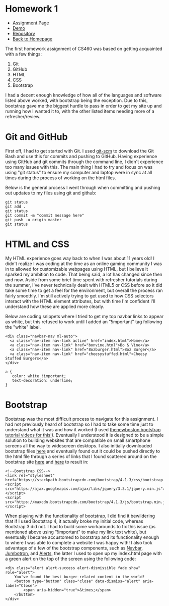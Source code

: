# Homework 1
* [Assignment Page](http://www.wou.edu/~morses/classes/cs46x/assignments/HW1.html)
* [Demo](https://jacewoods.github.io/CS460/Homework1/demo/index.html)
* [Repository](https://github.com/jacewoods/CS460/tree/master/homework1)
* [Back to Homepage](https://jacewoods.github.io/)

The first homework assignment of CS460 was based on getting acquainted with a few things:
1. Git
1. GitHub
1. HTML
1. CSS
1. Bootstrap

I had a decent enough knowledge of how all of the languages and software listed above worked, with bootstrap being the 
exception. Due to this, bootstrap gave me the biggest hurdle to pass in order to get my site up and running how I wanted it to, with
the other listed items needing more of a refresher/review.

# Git and GitHub
First off, I had to get started with Git. I used [git-scm](https://git-scm.com/downloads) to download the Git Bash and use this for commits and pushing to GitHub. Having experience using GitHub and git commits through the command line, I didn't experience too many issues with this. The main thing I had to try and focus on was using "git status" to ensure my computer and laptop were in sync at all times during the process of working on the html files. 

Below is the general process I went through when committing and pushing out updates to my files using git and github:

```
git status
git add .
git status
git commit -m "commit message here"
git push -u origin master
git status
```

# HTML and CSS
My HTML experience goes way back to when I was about 11 years old! I didn't realize I was coding at the time as an online gaming community I was in to allowed for customizable webpages using HTML, but I believe it sparked my ambition to code. That being said, a lot has changed since then and now. Aside from some brief time spent with refresher tutorials during the summer, I've never technically dealt with HTML5 or CSS before so it did take some time to get a feel for the environment, but overall the process ran fairly smoothly. I'm still actively trying to get used to how CSS selectors interact with the HTML element attributes, but with time I'm confident I'll understand how these are applied more clearly. 

Below are coding snippets where I tried to get my top navbar links to appear as white, but this refused to work until I added an "!important" tag following the "white" label.

```
<div class="navbar-nav ml-auto">
  <a class="nav-item nav-link active" href="index.html">Home</a>
  <a class="nav-item nav-link" href="bonvine.html">Bo & Vine</a>
  <a class="nav-item nav-link" href="8ozburger.html">8oz Burger</a>
  <a class="nav-item nav-link" href="cheesystuffed.html">Cheesy Stuffed Burgers</a>
</div>
 ```
 
 ```
 a {
    color: white !important;
    text-decoration: underline;
}
```

# Bootstrap
Bootstrap was the most difficult process to navigate for this assignment. I had not previously heard of bootstrap so I had to take some time just to understand what it was and how it worked (I used [thenewboston bootstrap tutorial videos for this!](https://www.youtube.com/watch?v=qIULMnbH2-o&list=PL6gx4Cwl9DGBPw1sFodruZUPheWVKchlM)). Eventually I understood it is designed to be a simple solution to building websites that are compatible on small smartphone screens all the way to widescreen desktops. I also initially downloaded bootstrap files [here](https://getbootstrap.com/docs/4.0/getting-started/download/) and eventually found out it could be pushed directly to the html file through a series of links that I found scattered around on the bootstrap site [here](http://getbootstrap.com/docs/4.1/getting-started/introduction/) and [here](http://getbootstrap.com/docs/4.1/getting-started/download/) to result in:

```
<!--Bootstrap CSS-->
<link rel="stylesheet" href="https://stackpath.bootstrapcdn.com/bootstrap/4.1.3/css/bootstrap.min.css">
<script src="https://ajax.googleapis.com/ajax/libs/jquery/3.3.1/jquery.min.js"></script>
<script src="https://maxcdn.bootstrapcdn.com/bootstrap/4.1.3/js/bootstrap.min.js"></script>
```

When playing with the functionality of bootstrap, I did find it bewildering that if I used Bootstrap 4, it actually broke my initial code, whereas Bootstrap 3 did not. I had to build some workarounds to fix this issue (as mentioned above using "!important" to make my link text white), but eventually I became accustomed to bootstrap and its functionality enough to where I was able to complete a website I was happy with! I also took advantage of a few of the bootstrap components, such as [Navbar](https://getbootstrap.com/docs/4.0/components/navbar/), [Jumbotron](https://getbootstrap.com/docs/4.0/components/jumbotron/), and [Alerts](https://getbootstrap.com/docs/4.0/components/alerts/), the latter I used to open up my index.html page with a green alert on the top of the screen using the following code:

```
<div class="alert alert-success alert-dismissible fade show" role="alert">
    You've found the best burger-related content in the world!
    <button type="button" class="close" data-dismiss="alert" aria-label="Close">
        <span aria-hidden="true">&times;</span>
    </button>
</div>
```
